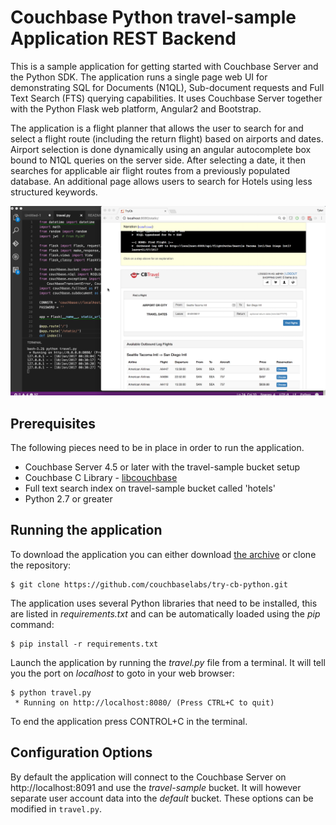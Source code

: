 # Couchbase Python travel-sample Application REST Backend
This is a sample application for getting started with Couchbase Server and the Python SDK. 
The application runs a single page web UI for demonstrating SQL for Documents (N1QL), Sub-document requests and Full Text Search (FTS) querying capabilities. 
It uses Couchbase Server together with the Python Flask web platform, Angular2 and Bootstrap.

The application is a flight planner that allows the user to search for and select a flight route (including the return flight) based on airports and dates. 
Airport selection is done dynamically using an angular autocomplete box bound to N1QL queries on the server side. After selecting a date, it then searches 
for applicable air flight routes from a previously populated database. An additional page allows users to search for Hotels using less structured keywords.

![Application](app.png)

## Prerequisites
The following pieces need to be in place in order to run the application.

* Couchbase Server 4.5 or later with the travel-sample bucket setup
* Couchbase C Library - [libcouchbase](https://developer.couchbase.com/documentation/server/current/sdk/c/start-using-sdk.html)
* Full text search index on travel-sample bucket called 'hotels'
* Python 2.7 or greater

## Running the application
To download the application you can either download [the archive](https://github.com/couchbaselabs/try-cb-python/archive/master.zip) or clone the repository:

```
$ git clone https://github.com/couchbaselabs/try-cb-python.git
```

The application uses several Python libraries that need to be installed, this are listed in _requirements.txt_ and can be automatically loaded using the _pip_ command:
```
$ pip install -r requirements.txt
```

Launch the application by running the _travel.py_ file from a terminal.
It will tell you the port on _localhost_ to goto in your web browser:

```
$ python travel.py
 * Running on http://localhost:8080/ (Press CTRL+C to quit)
```

To end the application press CONTROL+C in the terminal.

## Configuration Options

By default the application will connect to the Couchbase Server on http://localhost:8091 and use the _travel-sample_ bucket. 
It will however separate user account data into the _default_ bucket.  These options can be modified in `travel.py`.
